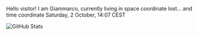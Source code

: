 Hello visitor! I am Giammarco, currently living in space coordinate lost... and time coordinate Saturday, 2 October, 14:07 CEST

![GitHub Stats](https://github-readme-stats.vercel.app/api?username=grcasanova)
